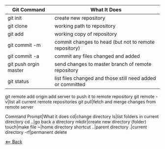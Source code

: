 Git Command|What It Does
-----|-----------
git init|create new repository
git clone|working path to repository
git add <filename>|working copy of repository
git commit -m|commit changes to head (but not to remote repository)
git commit -a|commit any files changed and added
git push orgin master|send changes to master branch of remote repository
git status|list files changed and those still need added or committed
git remote add origin <server> add server to push it to remote repository
git remote -v|list all current remote repositories
git pull|fetch and merge changes from remote server

Command Prompt|What it does
cd|change directory
ls|list folders in current directory
cd ..|go back a directory
mkdir|create new directory (folder)
touch|make file
~|home directory shortcut
..|parent directory
.|current directory
-rf|permanent delete




[<== Back](README.md)